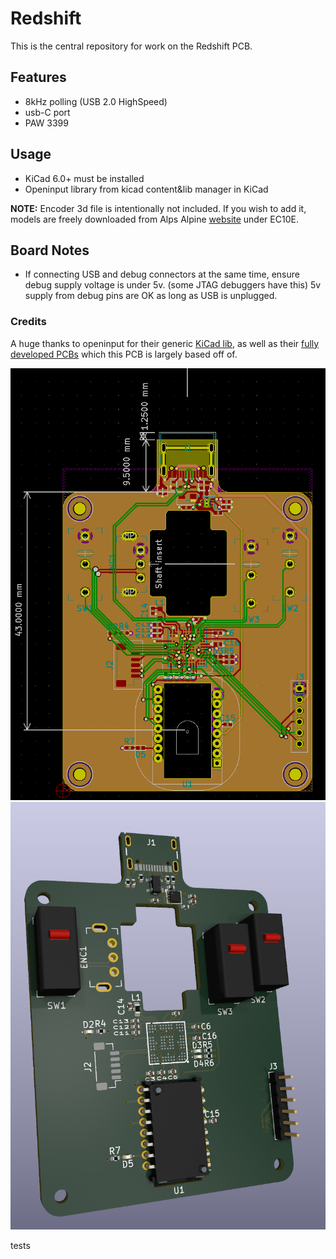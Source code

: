 # Redshift 

This is the central repository for work on the Redshift PCB.

## Features
- 8kHz polling (USB 2.0 HighSpeed)
- usb-C port
- PAW 3399

## Usage
- KiCad 6.0+ must be installed
- Openinput library from kicad content&lib manager in KiCad

**NOTE:** Encoder 3d file is intentionally not included. If you wish to add it, models are freely downloaded from Alps Alpine [website](https://tech.alpsalpine.com/e/products/cad.html) under EC10E.

## Board Notes
- If connecting USB and debug connectors at the same time, ensure debug supply voltage is under 5v. (some JTAG debuggers have this) 5v supply from debug pins are OK as long as USB is unplugged.

### Credits
A huge thanks to openinput for their generic [KiCad lib](https://github.com/openinput-fw/openinput-kicad-library), as well as their [fully developed PCBs](https://github.com/openinput-fw/sammy) which this PCB is largely based off of.

![2d view of PCB](imgs/d2_v0.png?raw=true "Title")
![3d view of PCB](imgs/d3_v0.png?raw=true "Title")

tests
